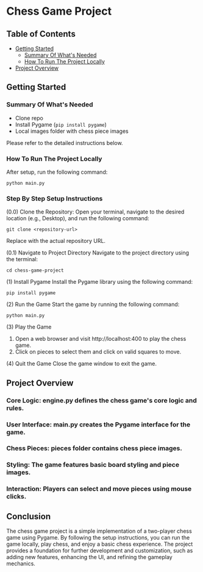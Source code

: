 # Chess Game Project

## Table of Contents
- [Getting Started](#getting-started)
  - [Summary Of What's Needed](#summary-of-whats-needed)
  - [How To Run The Project Locally](#how-to-run-the-project-locally)
- [Project Overview](#project-overview)

## Getting Started

### Summary Of What's Needed
- Clone repo
- Install Pygame (`pip install pygame`)
- Local images folder with chess piece images

Please refer to the detailed instructions below.

### How To Run The Project Locally
After setup, run the following command:
```
python main.py
```


### Step By Step Setup Instructions
(0.0) Clone the Repository:
Open your terminal, navigate to the desired location (e.g., Desktop), and run the following command:

```
git clone <repository-url>
```
Replace <repository-url> with the actual repository URL.

(0.1) Navigate to Project Directory
Navigate to the project directory using the terminal:
```
cd chess-game-project
```

(1) Install Pygame
Install the Pygame library using the following command:
```
pip install pygame
```

(2) Run the Game
Start the game by running the following command:
```
python main.py
```

(3) Play the Game
1. Open a web browser and visit http://localhost:400 to play the chess game.
2. Click on pieces to select them and click on valid squares to move.

(4) Quit the Game
Close the game window to exit the game.


## Project Overview
### Core Logic: engine.py defines the chess game's core logic and rules.
### User Interface: main.py creates the Pygame interface for the game.
### Chess Pieces: pieces folder contains chess piece images.
### Styling: The game features basic board styling and piece images.
### Interaction: Players can select and move pieces using mouse clicks.


## Conclusion
The chess game project is a simple implementation of a two-player chess game using Pygame. By following the setup instructions, you can run the game locally, play chess, and enjoy a basic chess experience. The project provides a foundation for further development and customization, such as adding new features, enhancing the UI, and refining the gameplay mechanics.
